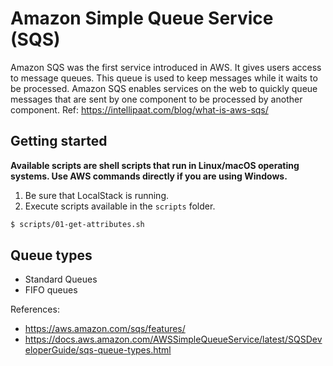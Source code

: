 # Amazon Simple Queue Service (SQS)

Amazon SQS was the first service introduced in AWS. It gives users access to message queues. This queue is used to keep messages while it waits to be processed. Amazon SQS enables services on the web to quickly queue messages that are sent by one component to be processed by another component. Ref: https://intellipaat.com/blog/what-is-aws-sqs/

## Getting started

**Available scripts are shell scripts that run in Linux/macOS operating systems. Use AWS commands directly if you are using Windows.**

1. Be sure that LocalStack is running.
2. Execute scripts available in the `scripts` folder.

```bash
$ scripts/01-get-attributes.sh
```

## Queue types

- Standard Queues
- FIFO queues

References: 
- https://aws.amazon.com/sqs/features/
- https://docs.aws.amazon.com/AWSSimpleQueueService/latest/SQSDeveloperGuide/sqs-queue-types.html
